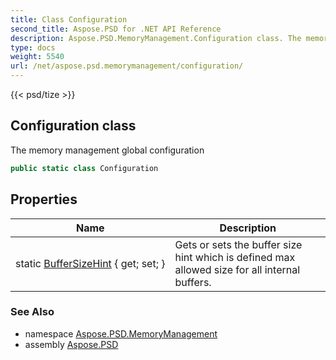 ```yaml
---
title: Class Configuration
second_title: Aspose.PSD for .NET API Reference
description: Aspose.PSD.MemoryManagement.Configuration class. The memory management global configuration
type: docs
weight: 5540
url: /net/aspose.psd.memorymanagement/configuration/
---
```

{{< psd/tize >}}
## Configuration class

The memory management global configuration

```csharp
public static class Configuration
```

## Properties

| Name | Description |
| --- | --- |
| static [BufferSizeHint](../../aspose.psd.memorymanagement/configuration/buffersizehint/) { get; set; } | Gets or sets the buffer size hint which is defined max allowed size for all internal buffers. |

### See Also

* namespace [Aspose.PSD.MemoryManagement](../../aspose.psd.memorymanagement/)
* assembly [Aspose.PSD](../../)


